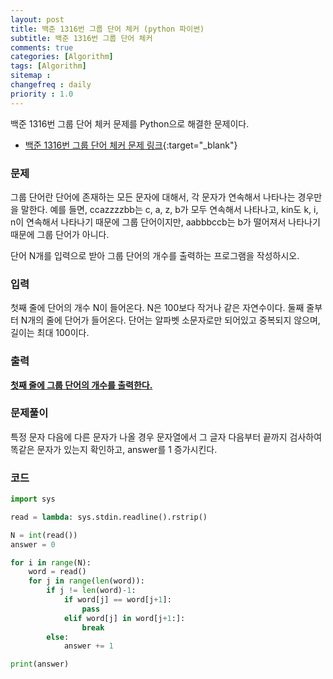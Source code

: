 ```yaml
---
layout: post
title: 백준 1316번 그룹 단어 체커 (python 파이썬)
subtitle: 백준 1316번 그룹 단어 체커
comments: true
categories: [Algorithm]
tags: [Algorithm]
sitemap :
changefreq : daily
priority : 1.0
---
```

백준 1316번 그룹 단어 체커 문제를 Python으로 해결한 문제이다.  

* [백준 1316번 그룹 단어 체커 문제 링크](https://www.acmicpc.net/problem/1316){:target="_blank"}


### 문제 
그룹 단어란 단어에 존재하는 모든 문자에 대해서, 각 문자가 연속해서 나타나는 경우만을 말한다. 예를 들면, ccazzzzbb는 c, a, z, b가 모두 연속해서 나타나고, kin도 k, i, n이 연속해서 나타나기 때문에 그룹 단어이지만, aabbbccb는 b가 떨어져서 나타나기 때문에 그룹 단어가 아니다.

단어 N개를 입력으로 받아 그룹 단어의 개수를 출력하는 프로그램을 작성하시오.


### 입력
첫째 줄에 단어의 개수 N이 들어온다. N은 100보다 작거나 같은 자연수이다. 둘째 줄부터 N개의 줄에 단어가 들어온다. 단어는 알파벳 소문자로만 되어있고 중복되지 않으며, 길이는 최대 100이다.


### 출력
**<u>첫째 줄에 그룹 단어의 개수를 출력한다.</u>**


### 문제풀이
특정 문자 다음에 다른 문자가 나올 경우 문자열에서 그 글자 다음부터 끝까지 검사하여 똑같은 문자가 있는지 확인하고, answer를 1 증가시킨다.


### 코드
```python
import sys

read = lambda: sys.stdin.readline().rstrip()

N = int(read())
answer = 0

for i in range(N):
    word = read()
    for j in range(len(word)):
        if j != len(word)-1:
            if word[j] == word[j+1]:
                pass
            elif word[j] in word[j+1:]:
                break
        else:
            answer += 1

print(answer)
```